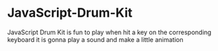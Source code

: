 # JavaScript-Drum-Kit
JavaScript Drum Kit is fun to play when hit a key on the corresponding keyboard it is gonna play a sound and make a little animation
